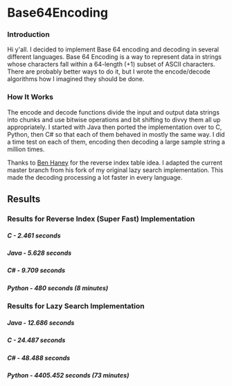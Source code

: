 # Base64Encoding

### Introduction
Hi y'all.
I decided to implement Base 64 encoding and decoding in several different languages. Base 64 Encoding is a way to represent data in strings whose characters fall within a 64-length (+1) subset of ASCII characters. There are probably better ways to do it, but I wrote the encode/decode algorithms how I imagined they should be done.

### How It Works
The encode and decode functions divide the input and output data strings into chunks and use bitwise operations and bit shifting to divvy them all up appropriately. I started with Java then ported the implementation over to C, Python, then C# so that each of them behaved in mostly the same way. I did a time test on each of them, encoding then decoding a large sample string a million times.

Thanks to [Ben Haney](https://github.com/ben-a-haney) for the reverse index table idea. I adapted the current master branch from his fork of my original lazy search implementation. This made the decoding processing a lot faster in every language.

## Results

### Results for Reverse Index (Super Fast) Implementation
##### C       - 2.461 seconds
##### Java    - 5.628 seconds
##### C#      - 9.709 seconds
##### Python  - 480 seconds (8 minutes)


### Results for Lazy Search Implementation
##### Java    - 12.686 seconds
##### C       - 24.487 seconds
##### C#      - 48.488 seconds
##### Python  - 4405.452 seconds (73 minutes)
